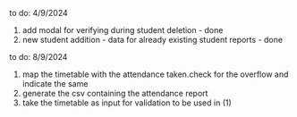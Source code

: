 to do: 4/9/2024

1. add modal for verifying during student deletion - done
2. new student addition - data for already existing student reports - done

to do: 8/9/2024

1. map the timetable with the attendance taken.check for the overflow and indicate the same
2. generate the csv containing the attendance report
3. take the timetable as input for validation to be used in (1)
